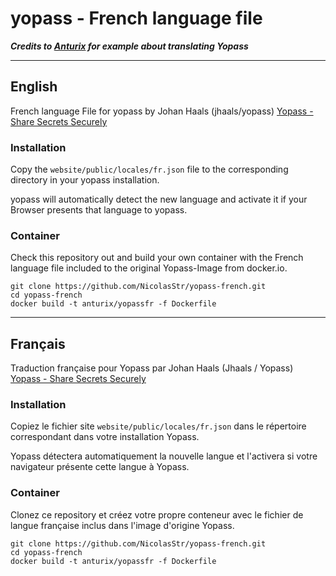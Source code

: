 
# yopass - French language file

***Credits to [Anturix](https://github.com/Anturix) for example about translating Yopass***

---
## English
French language File for yopass by Johan Haals (jhaals/yopass)
[Yopass - Share Secrets Securely](https://github.com/jhaals/yopass)

### Installation

Copy the `website/public/locales/fr.json` file to the corresponding directory in your yopass installation.

yopass will automatically detect the new language and activate it if your Browser presents that language to yopass.

### Container

Check this repository out and build your own container with the French language file included to the original Yopass-Image from docker.io.

```
git clone https://github.com/NicolasStr/yopass-french.git
cd yopass-french
docker build -t anturix/yopassfr -f Dockerfile
```

---
## Français

Traduction française pour Yopass par Johan Haals (Jhaals / Yopass)
[Yopass - Share Secrets Securely](https://github.com/jhaals/yopass)

### Installation

Copiez le fichier site `website/public/locales/fr.json` dans le répertoire correspondant dans votre installation Yopass.

Yopass détectera automatiquement la nouvelle langue et l'activera si votre navigateur présente cette langue à Yopass.

### Container

Clonez ce repository et créez votre propre conteneur avec le fichier de langue française inclus dans l'image d'origine Yopass.

```
git clone https://github.com/NicolasStr/yopass-french.git
cd yopass-french
docker build -t anturix/yopassfr -f Dockerfile
```
